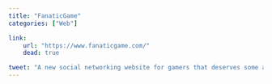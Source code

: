 ```yaml
---
title: "FanaticGame"
categories: ["Web"]

link:
    url: "https://www.fanaticgame.com/"
    dead: true

tweet: "A new social networking website for gamers that deserves some attention."
---
```

